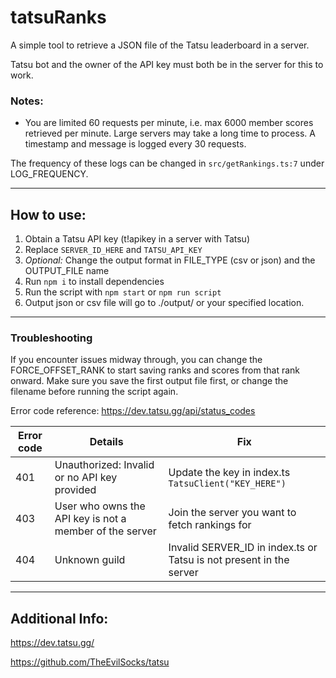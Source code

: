 # tatsuRanks

A simple tool to retrieve a JSON file of the Tatsu leaderboard in a server.

Tatsu bot and the owner of the API key must both be in the server for this to work.



### Notes: 
- You are limited 60 requests per minute, i.e. max 6000 member scores retrieved per minute. Large servers may take a long time to process. A timestamp and message is logged every 30 requests.

The frequency of these logs can be changed in `src/getRankings.ts:7` under LOG_FREQUENCY.


---


## How to use:

1. Obtain a Tatsu API key (t!apikey in a server with Tatsu)
2. Replace `SERVER_ID_HERE` and `TATSU_API_KEY`
3. _Optional:_ Change the output format in FILE_TYPE (csv or json) and the OUTPUT_FILE name
4. Run `npm i` to install dependencies
5. Run the script with `npm start` or `npm run script`
6. Output json or csv file will go to ./output/ or your specified location.


---


### Troubleshooting
If you encounter issues midway through, you can change the FORCE_OFFSET_RANK to start saving ranks and scores from that rank onward. Make sure you save the first output file first, or change the filename before running the script again.

Error code reference: https://dev.tatsu.gg/api/status_codes

Error code | Details | Fix
--- | --- | ---
401 | Unauthorized: Invalid or no API key provided | Update the key in index.ts `TatsuClient("KEY_HERE")` 
403 | User who owns the API key is not a member of the server | Join the server you want to fetch rankings for
404 | Unknown guild | Invalid SERVER_ID in index.ts or Tatsu is not present in the server



---


## Additional Info:


<https://dev.tatsu.gg/>


<https://github.com/TheEvilSocks/tatsu>
